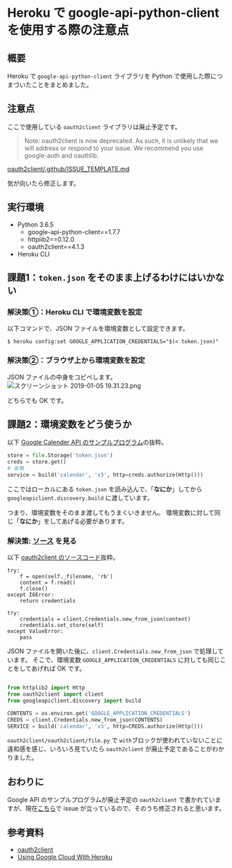 # Heroku で google-api-python-client を使用する際の注意点
## 概要
Heroku で `google-api-python-client` ライブラリを Python で使用した際につまづいたことをまとめました。

## 注意点
ここで使用している `oauth2client` ライブラリは廃止予定です。

> Note: oauth2client is now deprecated. As such, it is unlikely that we will address or respond to your issue. We recommend you use google-auth and oauthlib.

[oauth2client/.github/ISSUE_TEMPLATE.md](https://github.com/googleapis/oauth2client/blob/master/.github/ISSUE_TEMPLATE.md)

 気が向いたら修正します。

## 実行環境
- Python 3.6.5 
    - google-api-python-client==1.7.7
    - httplib2==0.12.0
    - oauth2client==4.1.3
- Heroku CLI

## 課題1：`token.json` をそのまま上げるわけにはいかない
### 解決策①：Heroku CLI で環境変数を設定
以下コマンドで、JSON ファイルを環境変数として設定できます。

```
$ heroku config:set GOOGLE_APPLICATION_CREDENTIALS="$(< token.json)"
```
### 解決策②：ブラウザ上から環境変数を設定
JSON ファイルの中身をコピペします。
![スクリーンショット 2019-01-05 19.31.23.png](https://qiita-image-store.s3.amazonaws.com/0/245792/4b1150b1-7156-438c-5f86-127f41b11147.png)

どちらでも OK です。

## 課題2：環境変数をどう使うか

以下 [Google Calender API のサンプルプログラム](https://developers.google.com/calendar/quickstart/python)の抜粋。

```python
store = file.Storage('token.json')
creds = store.get()
# 省略
service = build('calendar', 'v3', http=creds.authorize(Http()))
```
ここではローカルにある `token.json` を読み込んで、「**なにか**」してから`googleapiclient.discovery.build` に渡しています。

つまり、環境変数をそのまま渡してもうまくいきません。
環境変数に対して同じ「**なにか**」をしてあげる必要があります。

### 解決策: [ソース](https://github.com/googleapis/oauth2client) を見る
以下 [oauth2client のソースコード](https://github.com/googleapis/oauth2client/blob/master/oauth2client/file.py)抜粋。

```python: oauth2client/oauth2client/file.py
try:
    f = open(self._filename, 'rb')
    content = f.read()
    f.close()
except IOError:
    return credentials

try:
    credentials = client.Credentials.new_from_json(content)
    credentials.set_store(self)
except ValueError:
    pass
```
JSON ファイルを開いた後に、`client.Credentials.new_from_json` で処理しています。
そこで、環境変数 `GOOGLE_APPLICATION_CREDENTIALS` に対しても同じことをしてあげれば OK です。

```python

from httplib2 import Http
from oauth2client import client
from googleapiclient.discovery import build

CONTENTS = os.environ.get('GOOGLE_APPLICATION_CREDENTIALS')
CREDS = client.Credentials.new_from_json(CONTENTS)
SERVICE = build('calendar', 'v3', http=CREDS.authorize(Http()))
```

`oauth2client/oauth2client/file.py` で `with`ブロックが使われていないことに違和感を感じ、いろいろ見ていたら `oauth2client` が廃止予定であることがわかりました。

## おわりに
Google API のサンプルプログラムが廃止予定の `oauth2client` で書かれていますが、現在[こちら](https://github.com/gsuitedevs/python-samples/issues/10)で issue が立っているので、そのうち修正されると思います。

## 参考資料
- [oauth2client](https://github.com/googleapis/oauth2client)
- [Using Google Cloud With Heroku](https://simpleit.rocks/apis/google-cloud/using-google-cloud-with-heroku/)
